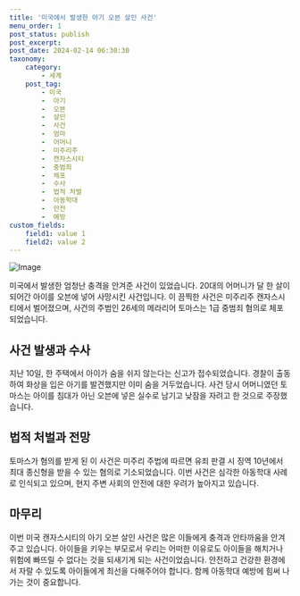 ```yaml
---
title: '미국에서 발생한 아기 오븐 살인 사건'
menu_order: 1
post_status: publish
post_excerpt: 
post_date: 2024-02-14 06:30:30
taxonomy:
    category:
        - 세계
    post_tag:
        - 미국
        -  아기
        -  오븐
        -  살인
        -  사건
        -  엄마
        -  어머니
        -  미주리주
        -  캔자스시티
        -  중범죄
        -  체포
        -  수사
        -  법적 처벌
        -  아동학대
        -  안전
        -  예방
custom_fields:
    field1: value 1
    field2: value 2
---
```


![Image](https://imgnews.pstatic.net/image/437/2024/02/13/0000379405_001_20240213114501465.jpg?type=w647)

미국에서 발생한 엄청난 충격을 안겨준 사건이 있었습니다. 20대의 어머니가 달 한 살이 되어간 아이를 오븐에 넣어 사망시킨 사건입니다. 이 끔찍한 사건은 미주리주 캔자스시티에서 벌어졌으며, 사건의 주범인 26세의 메라리어 토마스는 1급 중범죄 혐의로 체포되었습니다. 
## 사건 발생과 수사
지난 10일, 한 주택에서 아이가 숨을 쉬지 않는다는 신고가 접수되었습니다. 경찰이 출동하여 화상을 입은 아기를 발견했지만 이미 숨을 거두었습니다. 사건 당시 어머니였던 토마스는 아이를 침대가 아닌 오븐에 넣은 실수로 남기고 낮잠을 자려고 한 것으로 주장했습니다.
## 법적 처벌과 전망
토마스가 혐의를 받게 된 이 사건은 미주리 주법에 따르면 유죄 판결 시 징역 10년에서 최대 종신형을 받을 수 있는 혐의로 기소되었습니다. 이번 사건은 심각한 아동학대 사례로 인식되고 있으며, 현지 주변 사회의 안전에 대한 우려가 높아지고 있습니다.
## 마무리
이번 미국 캔자스시티의 아기 오븐 살인 사건은 많은 이들에게 충격과 안타까움을 안겨주고 있습니다. 아이들을 키우는 부모로서 우리는 어떠한 이유로도 아이들을 해치거나 위험에 빠뜨릴 수 없다는 것을 되새기게 되는 사건이었습니다. 안전하고 건강한 환경에서 자랄 수 있도록 아이들에게 최선을 다해주어야 합니다. 함께 아동학대 예방에 힘써 나가는 것이 중요합니다.
